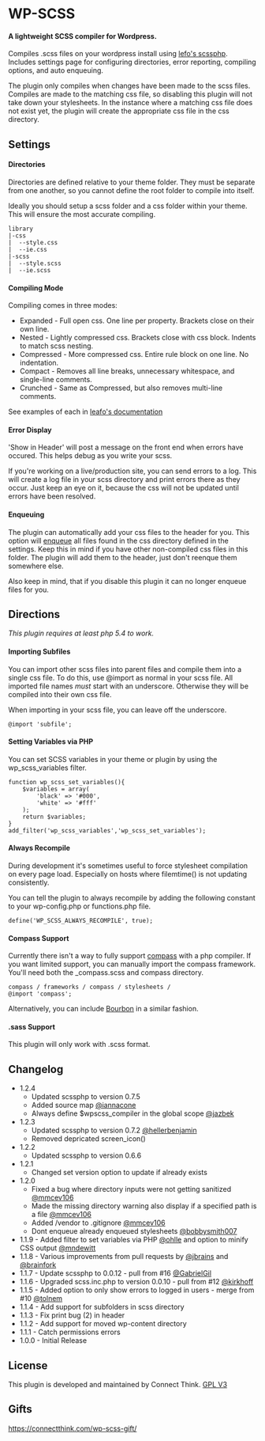# WP-SCSS
#### A lightweight SCSS compiler for Wordpress.

Compiles .scss files on your wordpress install using [lefo's scssphp](https://github.com/leafo/scssphp). Includes settings page for configuring directories, error reporting, compiling options, and auto enqueuing.

The plugin only compiles when changes have been made to the scss files. Compiles are made to the matching css file, so disabling this plugin will not take down your stylesheets. In the instance where a matching css file does not exist yet, the plugin will create the appropriate css file in the css directory.

## Settings

#### Directories
Directories are defined relative to your theme folder. They must be separate from one another, so you cannot define the root folder to compile into itself.

Ideally you should setup a scss folder and a css folder within your theme. This will ensure the most accurate compiling.

    library
    |-css
    |  --style.css
    |  --ie.css
    |-scss
    |  --style.scss
    |  --ie.scss

#### Compiling Mode
Compiling comes in three modes:

* Expanded - Full open css. One line per property. Brackets close on their own line.
* Nested - Lightly compressed css. Brackets close with css block. Indents to match scss nesting.
* Compressed - More compressed css. Entire rule block on one line. No indentation.
* Compact - Removes all line breaks, unnecessary whitespace, and single-line comments.
* Crunched - Same as Compressed, but also removes multi-line comments.

See examples of each in [leafo's documentation](http://leafo.github.io/scssphp/docs/#output-formatting)

#### Error Display
'Show in Header' will post a message on the front end when errors have occured. This helps debug as you write your scss.

If you're working on a live/production site, you can send errors to a log. This will create a log file in your scss directory and print errors there as they occur. Just keep an eye on it, because the css will not be updated until errors have been resolved.

#### Enqueuing
The plugin can automatically add your css files to the header for you. This option will [enqueue](http://codex.wordpress.org/Function_Reference/wp_enqueue_style) all files found in the css directory defined in the settings. Keep this in mind if you have other non-compiled css files in this folder. The plugin will add them to the header, just don't reenque them somewhere else.

Also keep in mind, that if you disable this plugin it can no longer enqueue files for you.


## Directions

*This plugin requires at least php 5.4 to work.*

#### Importing Subfiles
You can import other scss files into parent files and compile them into a single css file. To do this, use @import as normal in your scss file. All imported file names *must* start with an underscore. Otherwise they will be compiled into their own css file.

When importing in your scss file, you can leave off the underscore.

    @import 'subfile';

#### Setting Variables via PHP
You can set SCSS variables in your theme or plugin by using the wp_scss_variables filter.

    function wp_scss_set_variables(){
        $variables = array(
            'black' => '#000',
            'white' => '#fff'
        );
        return $variables;
    }
    add_filter('wp_scss_variables','wp_scss_set_variables');

#### Always Recompile
During development it's sometimes useful to force stylesheet compilation on every page load. Especially on hosts where filemtime() is not updating consistently.

You can tell the plugin to always recompile by adding the following constant to your wp-config.php or functions.php file.

    define('WP_SCSS_ALWAYS_RECOMPILE', true);

#### Compass Support
Currently there isn't a way to fully support [compass](https://github.com/chriseppstein/compass) with a php compiler. If you want limited support, you can manually import the compass framework. You'll need both the _compass.scss and compass directory.

    compass / frameworks / compass / stylesheets /
    @import 'compass';

Alternatively, you can include [Bourbon](https://github.com/thoughtbot/bourbon) in a similar fashion.

#### .sass Support
This plugin will only work with .scss format.

## Changelog
* 1.2.4
  * Updated scssphp to version 0.7.5
  * Added source map [@iannacone](https://github.com/ConnectThink/WP-SCSS/issues/49)
  * Always define $wpscss_compiler in the global scope [@jazbek](https://github.com/ConnectThink/WP-SCSS/pull/98)
* 1.2.3
  * Updated scssphp to version 0.7.2 [@hellerbenjamin](https://github.com/ConnectThink/WP-SCSS/pull/86)
  * Removed depricated screen_icon()
* 1.2.2
  * Updated scssphp to version 0.6.6
* 1.2.1
  * Changed set version option to update if already exists
* 1.2.0
  * Fixed a bug where directory inputs were not getting sanitized [@mmcev106](https://github.com/ConnectThink/WP-SCSS/pull/66)
  * Made the missing directory warning also display if a specified path is a file [@mmcev106](https://github.com/ConnectThink/WP-SCSS/pull/65)
  * Added /vendor to .gitignore [@mmcev106](https://github.com/ConnectThink/WP-SCSS/pull/64)
  * Dont enqueue already enqueued stylesheets [@bobbysmith007](https://github.com/ConnectThink/WP-SCSS/pull/61)
* 1.1.9 - Added filter to set variables via PHP [@ohlle](https://github.com/ohlle) and option to minify CSS output [@mndewitt](https://github.com/mndewitt)
* 1.1.8 - Various improvements from pull requests by [@jbrains](https://github.com/jbrains) and [@brainfork](https://github.com/brainfork)
* 1.1.7 - Update scssphp to 0.0.12 - pull from #16 [@GabrielGil](https://github.com/GabrielGil)
* 1.1.6 - Upgraded scss.inc.php to version 0.0.10 - pull from #12 [@kirkhoff](https://github.com/kirkhoff)
* 1.1.5 - Added option to only show errors to logged in users - merge from #10 [@tolnem](https://github.com/tolnem)
* 1.1.4 - Add support for subfolders in scss directory
* 1.1.3 - Fix print bug (2) in header
* 1.1.2 - Add support for moved wp-content directory
* 1.1.1 - Catch permissions errors
* 1.0.0 - Initial Release

## License
This plugin is developed and maintained by Connect Think.
[GPL V3](http://www.gnu.org/copyleft/gpl.html)

## Gifts
https://connectthink.com/wp-scss-gift/

